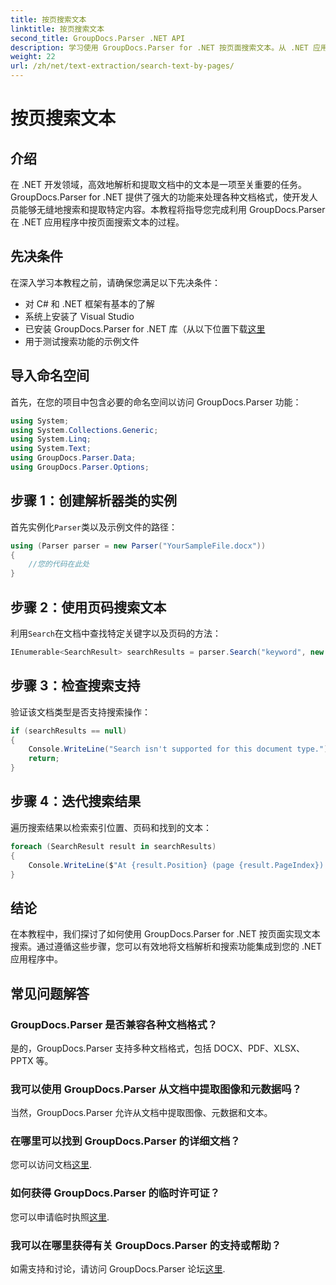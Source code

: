 ```yaml
---
title: 按页搜索文本
linktitle: 按页搜索文本
second_title: GroupDocs.Parser .NET API
description: 学习使用 GroupDocs.Parser for .NET 按页面搜索文本。从 .NET 应用程序中的文档中高效提取特定内容。
weight: 22
url: /zh/net/text-extraction/search-text-by-pages/
---
```


# 按页搜索文本

## 介绍
在 .NET 开发领域，高效地解析和提取文档中的文本是一项至关重要的任务。GroupDocs.Parser for .NET 提供了强大的功能来处理各种文档格式，使开发人员能够无缝地搜索和提取特定内容。本教程将指导您完成利用 GroupDocs.Parser 在 .NET 应用程序中按页面搜索文本的过程。
## 先决条件
在深入学习本教程之前，请确保您满足以下先决条件：
- 对 C# 和 .NET 框架有基本的了解
- 系统上安装了 Visual Studio
- 已安装 GroupDocs.Parser for .NET 库（从以下位置下载[这里](https://releases.groupdocs.com/parser/net/）)
- 用于测试搜索功能的示例文件
## 导入命名空间
首先，在您的项目中包含必要的命名空间以访问 GroupDocs.Parser 功能：
```csharp
using System;
using System.Collections.Generic;
using System.Linq;
using System.Text;
using GroupDocs.Parser.Data;
using GroupDocs.Parser.Options;
```
## 步骤 1：创建解析器类的实例
首先实例化`Parser`类以及示例文件的路径：
```csharp
using (Parser parser = new Parser("YourSampleFile.docx"))
{
    //您的代码在此处
}
```
## 步骤 2：使用页码搜索文本
利用`Search`在文档中查找特定关键字以及页码的方法：
```csharp
IEnumerable<SearchResult> searchResults = parser.Search("keyword", new SearchOptions(false, false, false, true));
```
## 步骤 3：检查搜索支持
验证该文档类型是否支持搜索操作：
```csharp
if (searchResults == null)
{
    Console.WriteLine("Search isn't supported for this document type.");
    return;
}
```
## 步骤 4：迭代搜索结果
遍历搜索结果以检索索引位置、页码和找到的文本：
```csharp
foreach (SearchResult result in searchResults)
{
    Console.WriteLine($"At {result.Position} (page {result.PageIndex}): {result.Text}");
}
```
## 结论
在本教程中，我们探讨了如何使用 GroupDocs.Parser for .NET 按页面实现文本搜索。通过遵循这些步骤，您可以有效地将文档解析和搜索功能集成到您的 .NET 应用程序中。

## 常见问题解答
### GroupDocs.Parser 是否兼容各种文档格式？
是的，GroupDocs.Parser 支持多种文档格式，包括 DOCX、PDF、XLSX、PPTX 等。
### 我可以使用 GroupDocs.Parser 从文档中提取图像和元数据吗？
当然，GroupDocs.Parser 允许从文档中提取图像、元数据和文本。
### 在哪里可以找到 GroupDocs.Parser 的详细文档？
您可以访问文档[这里](https://tutorials.groupdocs.com/parser/net/).
### 如何获得 GroupDocs.Parser 的临时许可证？
您可以申请临时执照[这里](https://purchase.groupdocs.com/temporary-license/).
### 我可以在哪里获得有关 GroupDocs.Parser 的支持或帮助？
如需支持和讨论，请访问 GroupDocs.Parser 论坛[这里](https://forum.groupdocs.com/c/parser/17).